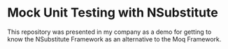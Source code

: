 # Mock Unit Testing with NSubstitute
This repository was presented in my company as a demo for getting to know the NSubstitute Framework as an alternative to the Moq Framework.